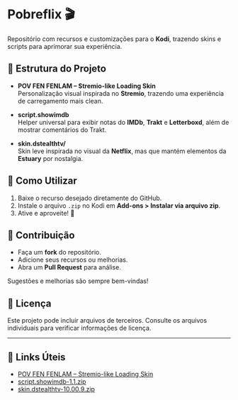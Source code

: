 # Pobreflix 🎬

Repositório com recursos e customizações para o **Kodi**, trazendo skins e scripts para aprimorar sua experiência.

## 📂 Estrutura do Projeto

- **POV FEN FENLAM – Stremio-like Loading Skin**  
  Personalização visual inspirada no **Stremio**, trazendo uma experiência de carregamento mais clean.

- **script.showimdb**  
  Helper universal para exibir notas do **IMDb**, **Trakt** e **Letterboxd**, além de mostrar comentários do Trakt.

- **skin.dstealthtv/**  
  Skin leve inspirada no visual da **Netflix**, mas que mantém elementos da **Estuary** por nostalgia.

## 🚀 Como Utilizar

1. Baixe o recurso desejado diretamente do GitHub.  
2. Instale o arquivo `.zip` no Kodi em **Add-ons > Instalar via arquivo zip**.  
3. Ative e aproveite! 🎉

## 🤝 Contribuição

- Faça um **fork** do repositório.  
- Adicione seus recursos ou melhorias.  
- Abra um **Pull Request** para análise.  

Sugestões e melhorias são sempre bem-vindas!

## 📜 Licença

Este projeto pode incluir arquivos de terceiros. Consulte os arquivos individuais para verificar informações de licença.

---

## 🔗 Links Úteis
- [POV FEN FENLAM – Stremio-like Loading Skin](https://github.com/sauliiin/Pobreflix/tree/main/POV%20FEN%20FENLAM%20-%20Stremio%20like%20loading%20skin)  
- [script.showimdb-1.1.zip](https://github.com/sauliiin/Pobreflix/blob/main/script.showimdb-1.1.zip)  
- [skin.dstealthtv-10.00.9.zip](https://github.com/sauliiin/Pobreflix/blob/main/skin.dstealthtv-10.00.9.zip)  
